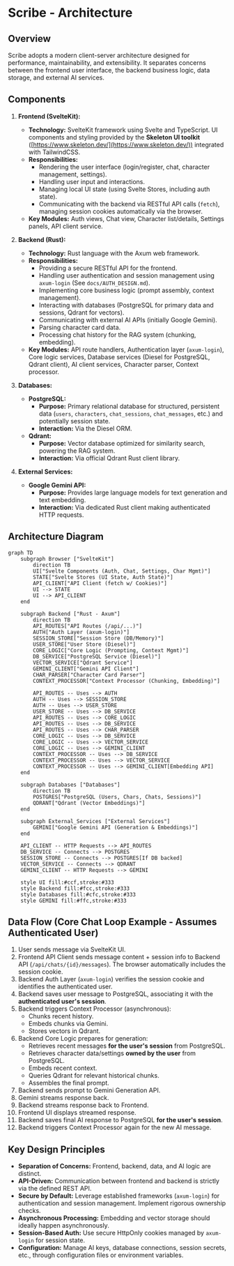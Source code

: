 # Scribe - Architecture

## Overview

Scribe adopts a modern client-server architecture designed for performance, maintainability, and extensibility. It separates concerns between the frontend user interface, the backend business logic, data storage, and external AI services.

## Components

1.  **Frontend (SvelteKit):**
    *   **Technology:** SvelteKit framework using Svelte and TypeScript. UI components and styling provided by the **Skeleton UI toolkit** ([https://www.skeleton.dev/](https://www.skeleton.dev/)) integrated with TailwindCSS.
    *   **Responsibilities:**
        *   Rendering the user interface (login/register, chat, character management, settings).
        *   Handling user input and interactions.
        *   Managing local UI state (using Svelte Stores, including auth state).
        *   Communicating with the backend via RESTful API calls (`fetch`), managing session cookies automatically via the browser.
    *   **Key Modules:** Auth views, Chat view, Character list/details, Settings panels, API client service.

2.  **Backend (Rust):**
    *   **Technology:** Rust language with the Axum web framework.
    *   **Responsibilities:**
        *   Providing a secure RESTful API for the frontend.
        *   Handling user authentication and session management using `axum-login` (See `docs/AUTH_DESIGN.md`).
        *   Implementing core business logic (prompt assembly, context management).
        *   Interacting with databases (PostgreSQL for primary data and sessions, Qdrant for vectors).
        *   Communicating with external AI APIs (initially Google Gemini).
        *   Parsing character card data.
        *   Processing chat history for the RAG system (chunking, embedding).
    *   **Key Modules:** API route handlers, Authentication layer (`axum-login`), Core logic services, Database services (Diesel for PostgreSQL, Qdrant client), AI client services, Character parser, Context processor.

3.  **Databases:**
    *   **PostgreSQL:**
        *   **Purpose:** Primary relational database for structured, persistent data (`users`, `characters`, `chat_sessions`, `chat_messages`, etc.) and potentially session state.
        *   **Interaction:** Via the Diesel ORM.
    *   **Qdrant:**
        *   **Purpose:** Vector database optimized for similarity search, powering the RAG system.
        *   **Interaction:** Via official Qdrant Rust client library.

4.  **External Services:**
    *   **Google Gemini API:**
        *   **Purpose:** Provides large language models for text generation and text embedding.
        *   **Interaction:** Via dedicated Rust client making authenticated HTTP requests.

## Architecture Diagram

```mermaid
graph TD
    subgraph Browser ["SvelteKit"]
        direction TB
        UI["Svelte Components (Auth, Chat, Settings, Char Mgmt)"]
        STATE["Svelte Stores (UI State, Auth State)"]
        API_CLIENT["API Client (fetch w/ Cookies)"]
        UI --> STATE
        UI --> API_CLIENT
    end

    subgraph Backend ["Rust - Axum"]
        direction TB
        API_ROUTES["API Routes (/api/...)"]
        AUTH["Auth Layer (axum-login)"]
        SESSION_STORE["Session Store (DB/Memory)"]
        USER_STORE["User Store (Diesel)"]
        CORE_LOGIC["Core Logic (Prompting, Context Mgmt)"]
        DB_SERVICE["PostgreSQL Service (Diesel)"]
        VECTOR_SERVICE["Qdrant Service"]
        GEMINI_CLIENT["Gemini API Client"]
        CHAR_PARSER["Character Card Parser"]
        CONTEXT_PROCESSOR["Context Processor (Chunking, Embedding)"]

        API_ROUTES -- Uses --> AUTH
        AUTH -- Uses --> SESSION_STORE
        AUTH -- Uses --> USER_STORE
        USER_STORE -- Uses --> DB_SERVICE
        API_ROUTES -- Uses --> CORE_LOGIC
        API_ROUTES -- Uses --> DB_SERVICE
        API_ROUTES -- Uses --> CHAR_PARSER
        CORE_LOGIC -- Uses --> DB_SERVICE
        CORE_LOGIC -- Uses --> VECTOR_SERVICE
        CORE_LOGIC -- Uses --> GEMINI_CLIENT
        CONTEXT_PROCESSOR -- Uses --> DB_SERVICE
        CONTEXT_PROCESSOR -- Uses --> VECTOR_SERVICE
        CONTEXT_PROCESSOR -- Uses --> GEMINI_CLIENT[Embedding API]
    end

    subgraph Databases ["Databases"]
        direction TB
        POSTGRES["PostgreSQL (Users, Chars, Chats, Sessions)"]
        QDRANT["Qdrant (Vector Embeddings)"]
    end

    subgraph External_Services ["External Services"]
        GEMINI["Google Gemini API (Generation & Embeddings)"]
    end

    API_CLIENT -- HTTP Requests --> API_ROUTES
    DB_SERVICE -- Connects --> POSTGRES
    SESSION_STORE -- Connects --> POSTGRES[If DB backed]
    VECTOR_SERVICE -- Connects --> QDRANT
    GEMINI_CLIENT -- HTTP Requests --> GEMINI

    style UI fill:#ccf,stroke:#333
    style Backend fill:#fcc,stroke:#333
    style Databases fill:#cfc,stroke:#333
    style GEMINI fill:#ffc,stroke:#333
```

## Data Flow (Core Chat Loop Example - Assumes Authenticated User)

1.  User sends message via SvelteKit UI.
2.  Frontend API Client sends message content + session info to Backend API (`/api/chats/{id}/messages`). The browser automatically includes the session cookie.
3.  Backend Auth Layer (`axum-login`) verifies the session cookie and identifies the authenticated user.
4.  Backend saves user message to PostgreSQL, associating it with the **authenticated user's session**.
5.  Backend triggers Context Processor (asynchronous):
    *   Chunks recent history.
    *   Embeds chunks via Gemini.
    *   Stores vectors in Qdrant.
6.  Backend Core Logic prepares for generation:
    *   Retrieves recent messages **for the user's session** from PostgreSQL.
    *   Retrieves character data/settings **owned by the user** from PostgreSQL.
    *   Embeds recent context.
    *   Queries Qdrant for relevant historical chunks.
    *   Assembles the final prompt.
7.  Backend sends prompt to Gemini Generation API.
8.  Gemini streams response back.
9.  Backend streams response back to Frontend.
10. Frontend UI displays streamed response.
11. Backend saves final AI response to PostgreSQL **for the user's session**.
12. Backend triggers Context Processor again for the new AI message.

## Key Design Principles

*   **Separation of Concerns:** Frontend, backend, data, and AI logic are distinct.
*   **API-Driven:** Communication between frontend and backend is strictly via the defined REST API.
*   **Secure by Default:** Leverage established frameworks (`axum-login`) for authentication and session management. Implement rigorous ownership checks.
*   **Asynchronous Processing:** Embedding and vector storage should ideally happen asynchronously.
*   **Session-Based Auth:** Use secure HttpOnly cookies managed by `axum-login` for session state.
*   **Configuration:** Manage AI keys, database connections, session secrets, etc., through configuration files or environment variables.
